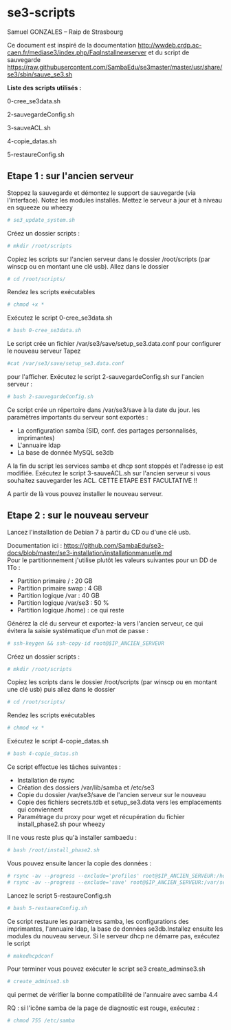 # se3-scripts

Samuel GONZALES – Raip de Strasbourg

Ce document est inspiré de la documentation
http://wwdeb.crdp.ac-caen.fr/mediase3/index.php/FaqInstallnewserver
et du script de sauvegarde
https://raw.githubusercontent.com/SambaEdu/se3master/master/usr/share/se3/sbin/sauve_se3.sh

__Liste des scripts utilisés :__

0-cree_se3data.sh

2-sauvegardeConfig.sh

3-sauveACL.sh

4-copie_datas.sh

5-restaureConfig.sh

## Etape 1 : sur l'ancien serveur
Stoppez la sauvegarde et démontez le support de sauvegarde (via l'interface).
Notez les modules installés.
Mettez le serveur à jour et à niveau en squeeze ou wheezy 
```sh
# se3_update_system.sh 
```
Créez un dossier scripts :
```sh
# mkdir /root/scripts
```
Copiez les scripts sur l'ancien serveur dans le dossier /root/scripts (par winscp ou en montant une clé usb).
Allez dans le dossier 
```sh
# cd /root/scripts/
```
Rendez les scripts exécutables 
```sh
# chmod +x *
```
Exécutez le script 0-cree_se3data.sh
```sh
# bash 0-cree_se3data.sh
```
Le script crée un fichier /var/se3/save/setup_se3.data.conf pour configurer le nouveau serveur 
Tapez
```sh
#cat /var/se3/save/setup_se3.data.conf
```
pour l'afficher.
Exécutez le script 2-sauvegardeConfig.sh sur l'ancien serveur :
```sh
# bash 2-sauvegardeConfig.sh
```
Ce script crée un répertoire dans /var/se3/save à la date du jour. les paramètres importants du serveur sont exportés :
- La configuration samba (SID, conf. des partages personnalisés, imprimantes)
- L'annuaire ldap
- La base de donnée MySQL se3db

A la fin du script les services samba et dhcp sont stoppés et l'adresse ip est modifiée. Exécutez le script 3-sauveACL.sh sur l'ancien serveur si vous souhaitez sauvegarder les ACL. CETTE ETAPE EST FACULTATIVE !!

A partir de là vous pouvez installer le nouveau serveur. 

## Etape 2 : sur le nouveau serveur

Lancez l'installation de Debian 7 à partir du CD ou d'une clé usb.

Documentation ici :
https://github.com/SambaEdu/se3-docs/blob/master/se3-installation/installationmanuelle.md  
Pour le partitionnement j'utilise plutôt les valeurs suivantes pour un DD de 1To :
- Partition primaire / : 20 GB 
- Partition primaire swap : 4 GB
- Partition logique /var : 40 GB
- Partition logique /var/se3 : 50 %
- Partition logique /home) : ce qui reste

Générez la clé du serveur et exportez-la vers l'ancien serveur, ce qui évitera la saisie systématique d'un mot de passe :
```sh
# ssh-keygen && ssh-copy-id root@$IP_ANCIEN_SERVEUR
```
Créez un dossier scripts :
```sh
# mkdir /root/scripts
```
Copiez les scripts dans le dossier /root/scripts (par winscp ou en montant une clé usb) puis allez dans le dossier
```sh
# cd /root/scripts/
```
Rendez les scripts exécutables
```sh
# chmod +x *
```
Exécutez le script 4-copie_datas.sh
```sh
# bash 4-copie_datas.sh
```
Ce script effectue les tâches suivantes :
- Installation de rsync
- Création des dossiers /var/lib/samba et /etc/se3
- Copie du dossier /var/se3/save de l'ancien serveur sur le nouveau
- Copie des fichiers secrets.tdb et setup_se3.data vers les emplacements qui conviennent
- Paramétrage du proxy pour wget et récupération du fichier install_phase2.sh pour wheezy

Il ne vous reste plus qu'à installer sambaedu :
```sh
# bash /root/install_phase2.sh
```
Vous pouvez ensuite lancer la copie des données :
```sh
# rsync -av --progress --exclude='profiles' root@$IP_ANCIEN_SERVEUR:/home/ /home/
# rsync -av --progress --exclude='save' root@$IP_ANCIEN_SERVEUR:/var/se3/ /var/se3/
```
Lancez le script 5-restaureConfig.sh
```sh
# bash 5-restaureConfig.sh
```
Ce script restaure les paramètres samba, les configurations des imprimantes, l'annuaire ldap, la base de données se3db.Installez ensuite les modules du nouveau serveur. Si le serveur dhcp ne démarre pas, exécutez le script
```sh
# makedhcpdconf
```
Pour terminer vous pouvez exécuter le script se3 create_adminse3.sh
```sh
# create_adminse3.sh
```
qui permet de vérifier la bonne compatibilité de l'annuaire avec samba 4.4

RQ : si l'icône samba de la page de diagnostic est rouge, exécutez :
```sh
# chmod 755 /etc/samba
```

